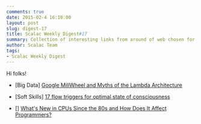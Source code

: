 ```yaml
---
comments: true
date: 2015-02-4 16:10:00
layout: post
slug: digest-17
title: Scalac Weekly Digest#17
summary: Collection of interesting links from around of web chosen for you by Scalac team
author: Scalac Team
tags:
- Scalac Weekly Digest
---
```


Hi folks! 

* \[Big Data\] [Google MillWheel and Myths of the Lambda Architecture](http://www.infoq.com/presentations/millwheel)

* \[Soft Skills\] [17 flow triggers for optimal state of consciousness](http://www.slideshare.net/StevenKotler/17-flow-triggers)
* \[\] [What's New in CPUs Since the 80s and How Does It Affect Programmers?](http://danluu.com/new-cpu-features/)


